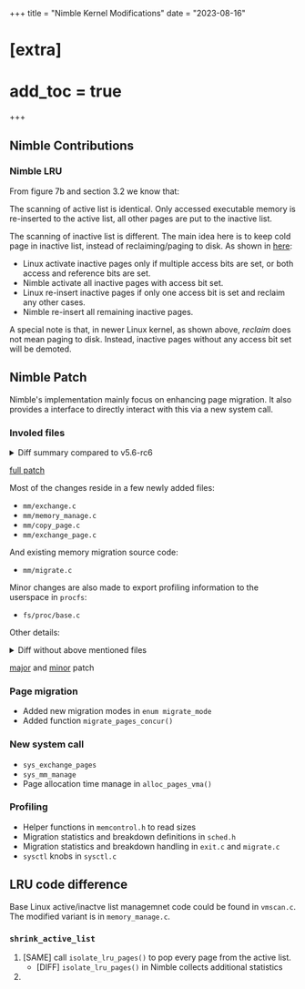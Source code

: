 +++
title = "Nimble Kernel Modifications"
date = "2023-08-16"
# [extra]
# add_toc = true
+++

## Nimble Contributions

### Nimble LRU
From figure 7b and section 3.2 we know that:

The scanning of active list is identical.
Only accessed executable memory is re-inserted to the active list,
all other pages are put to the inactive list.

The scanning of inactive list is different.
The main idea here is to keep cold page in inactive list,
instead of reclaiming/paging to disk.
As shown in [here](../linux-active-inactive-lists/):
- Linux activate inactive pages only if multiple access bits are set,
or both access and reference bits are set.
- Nimble activate all inactive pages with access bit set.
- Linux re-insert inactive pages if only one access bit is set
    and reclaim any other cases.
- Nimble re-insert all remaining inactive pages.

A special note is that, in newer Linux kernel, as shown above,
*reclaim* does not mean paging to disk.
Instead, inactive pages without any access bit set will be demoted.



## Nimble Patch
Nimble's implementation mainly focus on enhancing page migration.
It also provides a interface to directly interact with this via a new system call.

### Involed files
<details>
  <summary>Diff summary compared to v5.6-rc6</summary>

```diff
# git diff --compact-summary fb33c65 8193cabe
 README (gone)                          |   18 -
 README.md (new)                        |   52 +
 arch/x86/entry/syscalls/syscall_64.tbl |    2 +
 fs/aio.c                               |    4 +-
 fs/f2fs/data.c                         |    6 +-
 fs/hugetlbfs/inode.c                   |    4 +-
 fs/iomap/buffered-io.c                 |    4 +-
 fs/proc/base.c                         |  178 ++-
 fs/ubifs/file.c                        |    4 +-
 include/linux/cgroup-defs.h            |    1 +
 include/linux/exchange.h (new)         |   27 +
 include/linux/highmem.h                |    2 +
 include/linux/huge_mm.h                |    5 +-
 include/linux/ksm.h                    |    7 +
 include/linux/memcontrol.h             |   75 +-
 include/linux/migrate.h                |   12 +-
 include/linux/migrate_mode.h           |   10 +-
 include/linux/mm_inline.h              |   21 +
 include/linux/sched.h                  |   46 +
 include/linux/sched/coredump.h         |    1 +
 include/linux/sched/signal.h           |    1 +
 include/linux/sched/sysctl.h           |    3 +
 include/linux/syscalls.h               |   10 +
 include/uapi/linux/mempolicy.h         |    9 +-
 kernel/exit.c                          |   31 +
 kernel/fork.c                          |    7 +
 kernel/sysctl.c                        |   97 +-
 mm/Kconfig                             |   15 +
 mm/Makefile                            |    6 +
 mm/balloon_compaction.c                |    2 +-
 mm/compaction.c                        |   44 +-
 mm/copy_page.c (new)                   |  706 ++++++++++
 mm/exchange.c (new)                    | 1952 +++++++++++++++++++++++++++
 mm/exchange_page.c (new)               |  226 ++++
 mm/huge_memory.c                       |    1 +
 mm/internal.h                          |   22 +
 mm/ksm.c                               |   35 +
 mm/memcontrol.c                        |   82 +-
 mm/memory_manage.c (new)               |  935 +++++++++++++
 mm/mempolicy.c                         |   38 +-
 mm/migrate.c                           | 1006 +++++++++++++-
 mm/vmscan.c                            |   24 +-
 mm/zsmalloc.c                          |    2 +-
 43 files changed, 5593 insertions(+), 140 deletions(-)
```
</details>

[full patch](../nimble-kernel-modifications-nimble-full.patch)

Most of the changes reside in a few newly added files:
- `mm/exchange.c`
- `mm/memory_manage.c`
- `mm/copy_page.c`
- `mm/exchange_page.c`

And existing memory migration source code:
- `mm/migrate.c`

Minor changes are also made to export profiling information to the userspace in `procfs`:
- `fs/proc/base.c`

Other details:

<details>
  <summary>Diff without above mentioned files</summary>

```diff
# echo mm/{exchange,memory_manage,copy_page,exchange_page,migrate}.c fs/proc/base.c | xargs -n1 | xargs -I{} echo ':!{}' | xargs git diff --compact-summary fb33c65 8193cabe -- .
 README (gone)                          | 18 ------
 README.md (new)                        | 52 ++++++++++++++++
 arch/x86/entry/syscalls/syscall_64.tbl |  2 +
 fs/aio.c                               |  4 +-
 fs/f2fs/data.c                         |  6 +-
 fs/hugetlbfs/inode.c                   |  4 +-
 fs/iomap/buffered-io.c                 |  4 +-
 fs/ubifs/file.c                        |  4 +-
 include/linux/cgroup-defs.h            |  1 +
 include/linux/exchange.h (new)         | 27 ++++++++
 include/linux/highmem.h                |  2 +
 include/linux/huge_mm.h                |  5 +-
 include/linux/ksm.h                    |  7 +++
 include/linux/memcontrol.h             | 75 +++++++++++++++++++++-
 include/linux/migrate.h                | 12 +++-
 include/linux/migrate_mode.h           | 10 ++-
 include/linux/mm_inline.h              | 21 +++++++
 include/linux/sched.h                  | 46 ++++++++++++++
 include/linux/sched/coredump.h         |  1 +
 include/linux/sched/signal.h           |  1 +
 include/linux/sched/sysctl.h           |  3 +
 include/linux/syscalls.h               | 10 +++
 include/uapi/linux/mempolicy.h         |  9 ++-
 kernel/exit.c                          | 31 +++++++++
 kernel/fork.c                          |  7 +++
 kernel/sysctl.c                        | 97 ++++++++++++++++++++++++++---
 mm/Kconfig                             | 15 +++++
 mm/Makefile                            |  6 ++
 mm/balloon_compaction.c                |  2 +-
 mm/compaction.c                        | 44 ++++++++-----
 mm/huge_memory.c                       |  1 +
 mm/internal.h                          | 22 +++++++
 mm/ksm.c                               | 35 +++++++++++
 mm/memcontrol.c                        | 82 +++++++++++++++++++++++-
 mm/mempolicy.c                         | 38 ++++++++++-
 mm/vmscan.c                            | 24 +------
 mm/zsmalloc.c                          |  2 +-
 37 files changed, 642 insertions(+), 88 deletions(-)
```
</details>

[major](../nimble-kernel-modifications-nimble-split-major.patch)
and
[minor](../nimble-kernel-modifications-nimble-split-minor.patch)
patch

### Page migration
- Added new migration modes in `enum migrate_mode`
- Added function `migrate_pages_concur()`

### New system call
- `sys_exchange_pages`
- `sys_mm_manage`
- Page allocation time manage in `alloc_pages_vma()`

### Profiling
- Helper functions in `memcontrol.h` to read sizes
- Migration statistics and breakdown definitions in `sched.h`
- Migration statistics and breakdown handling in `exit.c` and `migrate.c`
- `sysctl` knobs in `sysctl.c`


## LRU code difference
Base Linux active/inactve list managemnet code could be found in `vmscan.c`.
The modified variant is in `memory_manage.c`.

### `shrink_active_list`
1. [SAME] call `isolate_lru_pages()` to pop every page from the active list.
    - [DIFF] `isolate_lru_pages()` in Nimble collects additional statistics
2. 


